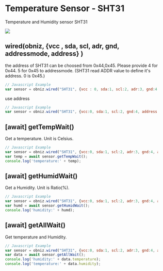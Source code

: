 # Temperature Sensor - SHT31
Temperature and Humidity sensor SHT31

![](image.jpg)

## wired(obniz,  {vcc , sda, scl, adr, gnd, addressmode, address} )
the address of SHT31 can be choosed from 0x44,0x45.
Please provide 4 for 0x44. 5 for 0x45 to addressmode.
(SHT31 read ADDR value to define it's address. 0 is 0x45.)
```javascript
// Javascript Example
var sensor = obniz.wired("SHT31", {vcc : 0, sda:1, scl:2, adr:3, gnd:4, addressmode:5});
```

use address

```javascript
// Javascript Example
var sensor = obniz.wired("SHT31", {vcc:0, sda:1, scl:2, gnd:4, address:0x44});
```

## [await] getTempWait()
Get a temperature. Unit is Celsius.

```javascript
// Javascript Example
var sensor = obniz.wired("SHT31", {vcc:0, sda:1, scl:2, adr:3, gnd:4, addressmode:5});
var temp = await sensor.getTempWait();
console.log('temperature:' + temp);
```

## [await] getHumidWait()
Get a Humidity. Unit is Ratio(%).

```javascript
// Javascript Example
var sensor = obniz.wired("SHT31", {vcc:0, sda:1, scl:2, adr:3, gnd:4, addressmode:5});
var humd = await sensor.getHumidWait();
console.log('humidity:' + humd);
```

## [await] getAllWait()
Get temperature and Humidity.

```javascript
// Javascript Example
var sensor = obniz.wired("SHT31", {vcc:0, sda:1, scl:2, adr:3, gnd:4, addressmode:5});
var data = await sensor.getAllWait();
console.log('humidity:' + data.temperature);
console.log('temperature:' + data.humidity);
```